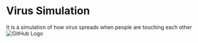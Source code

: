 # Virus Simulation
It is a simulation of how virus spreads when people are touching each other
![GitHub Logo](/images/corona.png)
